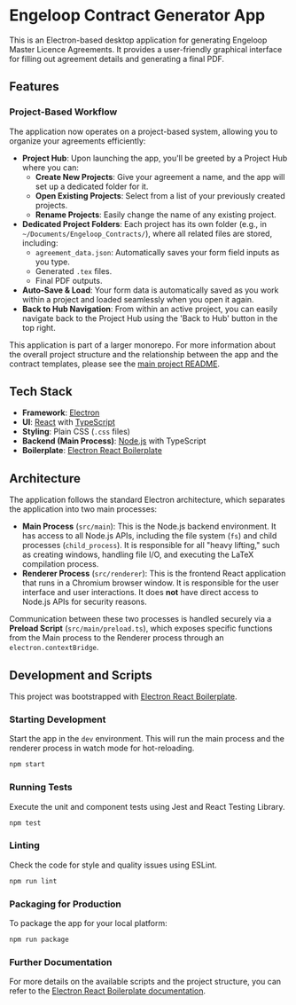 # Engeloop Contract Generator App

This is an Electron-based desktop application for generating Engeloop Master Licence Agreements. It provides a user-friendly graphical interface for filling out agreement details and generating a final PDF.

## Features

### Project-Based Workflow

The application now operates on a project-based system, allowing you to organize your agreements efficiently:

*   **Project Hub**: Upon launching the app, you'll be greeted by a Project Hub where you can:
    *   **Create New Projects**: Give your agreement a name, and the app will set up a dedicated folder for it.
    *   **Open Existing Projects**: Select from a list of your previously created projects.
    *   **Rename Projects**: Easily change the name of any existing project.
*   **Dedicated Project Folders**: Each project has its own folder (e.g., in `~/Documents/Engeloop_Contracts/`), where all related files are stored, including:
    *   `agreement_data.json`: Automatically saves your form field inputs as you type.
    *   Generated `.tex` files.
    *   Final PDF outputs.
*   **Auto-Save & Load**: Your form data is automatically saved as you work within a project and loaded seamlessly when you open it again.
*   **Back to Hub Navigation**: From within an active project, you can easily navigate back to the Project Hub using the 'Back to Hub' button in the top right.

This application is part of a larger monorepo. For more information about the overall project structure and the relationship between the app and the contract templates, please see the [main project README](../../README.md).

## Tech Stack

*   **Framework**: [Electron](https://www.electronjs.org/)
*   **UI**: [React](https://reactjs.org/) with [TypeScript](https://www.typescriptlang.org/)
*   **Styling**: Plain CSS (`.css` files)
*   **Backend (Main Process)**: [Node.js](https://nodejs.org/) with TypeScript
*   **Boilerplate**: [Electron React Boilerplate](https://github.com/electron-react-boilerplate/electron-react-boilerplate)

## Architecture

The application follows the standard Electron architecture, which separates the application into two main processes:

*   **Main Process** (`src/main`): This is the Node.js backend environment. It has access to all Node.js APIs, including the file system (`fs`) and child processes (`child_process`). It is responsible for all "heavy lifting," such as creating windows, handling file I/O, and executing the LaTeX compilation process.
*   **Renderer Process** (`src/renderer`): This is the frontend React application that runs in a Chromium browser window. It is responsible for the user interface and user interactions. It does **not** have direct access to Node.js APIs for security reasons.

Communication between these two processes is handled securely via a **Preload Script** (`src/main/preload.ts`), which exposes specific functions from the Main process to the Renderer process through an `electron.contextBridge`.

## Development and Scripts

This project was bootstrapped with [Electron React Boilerplate](https://github.com/electron-react-boilerplate/electron-react-boilerplate).

### Starting Development

Start the app in the `dev` environment. This will run the main process and the renderer process in watch mode for hot-reloading.

```bash
npm start
```

### Running Tests

Execute the unit and component tests using Jest and React Testing Library.

```bash
npm test
```

### Linting

Check the code for style and quality issues using ESLint.

```bash
npm run lint
```

### Packaging for Production

To package the app for your local platform:

```bash
npm run package
```

### Further Documentation

For more details on the available scripts and the project structure, you can refer to the [Electron React Boilerplate documentation](https://electron-react-boilerplate.js.org/docs/installation).